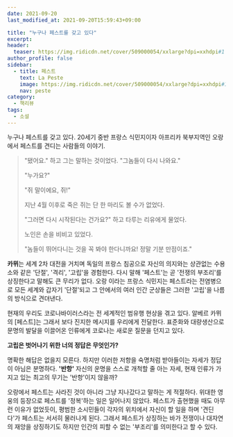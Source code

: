 ```yaml
---
date: 2021-09-20
last_modified_at: 2021-09-20T15:59:43+09:00

title: "누구나 페스트를 갖고 있다"
excerpt:
header:
  teaser: https://img.ridicdn.net/cover/509000054/xxlarge?dpi=xxhdpi#1
author_profile: false
sidebar:
  - title: 페스트
    text: La Peste
    image: https://img.ridicdn.net/cover/509000054/xxlarge?dpi=xxhdpi#1
    nav: peste
category:
  - 책리뷰
tags:
  - 소설
---
```

누구나 페스트를 갖고 있다. 20세기 중반 프랑스 식민지이자 아프리카 북부지역인 오랑에서 페스트를 견디는 사람들의 이야기. 

> "됐어요." 하고 그는 말하는 것이었다. "그놈들이 다시 나와요." 
>
> "누가요?" 
>
> "쥐 말이에요, 쥐!" 
>
> 지난 4월 이후로 죽은 쥐는 단 한 마리도 볼 수가 없었다. 
>
> "그러면 다시 시작된다는 건가요?" 하고 타루는 리유에게 물었다. 
>
> 노인은 손을 비비고 있었다. 
>
> "놈들이 뛰어다니는 것을 꼭 봐야 한다니까요! 정말 기분 만점이죠."

**카뮈**는 세계 2차 대전을 거치며 독일의 프랑스 침공으로 자신의 의지와는 상관없는 수용소와 같은 '단절', '격리', '고립'을 경험한다. 다시 말해 '페스트'는 곧 '전쟁의 부조리'를 상징한다고 말해도 큰 무리가 없다. 오랑 이라는 프랑스 식민지는 페스트라는 전염병으로 모든 세계와 갑자기 '단절'되고 그 안에서의 여러 인간 군상들은 그러한 '고립'을 나름의 방식으로 견뎌낸다.  

현재의 우리도 코로나바이러스라는 전 세계적인 범유행 현상을 겪고 있다. 알베르 카뮈의 [페스트]는 그래서 보다 진지한 메시지를 우리에게 전달한다. 표준화와 대량생산으로 문명의 발달을 이끌어온 인류에게 코로나는 새로운 질문을 던지고 있다.  

**고립은 벗어나기 위한 너의 정답은 무엇인가?**  

명확한 해답은 없을지 모른다. 하지만 이러한 저항을 숙명처럼 받아들이는 자세가 정답이 아님은 분명하다. **'반항'** 자신의 운명을 스스로 개척할 줄 아는 자세, 현재 인류가 가지고 있는 최고의 무기는 '반항'이지 않을까?  

오랑에서 페스트는 사라진 것이 아니라 그냥 지나갔다고 말하는 게 적절하다. 위대한 영웅의 등장으로 페스트를 '정복'하는 일은 일어나지 않았다. 페스트가 출현했을 때도 아무런 이유가 없었듯이, 평범한 소시민들이 각자의 위치에서 자신이 할 일을 하며 '견딘다'가 페스트는 서서히 물러나게 된다. 그래서 페스트가 상징하는 바가 전쟁이나 대자연의 재앙을 상징하기도 하지만 인간의 피할 수 없는 '부조리'를 의미한다고 할 수 있다.